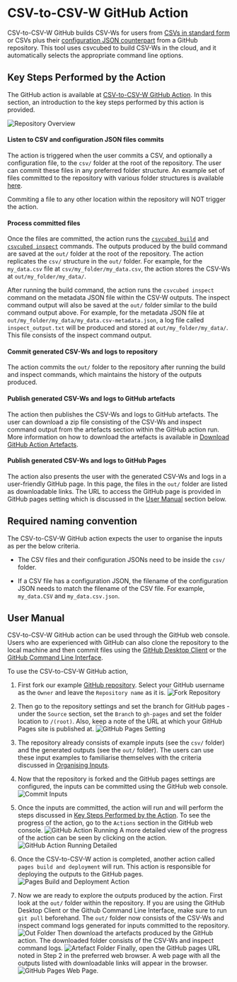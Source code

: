 # CSV-to-CSV-W GitHub Action

CSV-to-CSV-W GitHub builds CSV-Ws for users from [CSVs in standard form](../quick-start/designing-csv.md) or CSVs plus their [configuration JSON counterpart](configuration/qube-config.md) from a GitHub repository. This tool uses csvcubed to build CSV-Ws in the cloud, and it automatically selects the appropriate command line options.

## Key Steps Performed by the Action

The GitHub action is available at [CSV-to-CSV-W GitHub Action](https://github.com/GSS-Cogs/csv-to-csvw/CSV-to-csvw). In this section, an introduction to the key steps performed by this action is provided.

![Repository Overview](../images/guides/csv-to-csvw-github-action/repo_overview.png)

#### Listen to CSV and configuration JSON files commits

The action is triggered when the user commits a CSV, and optionally a configuration file, to the `csv/` folder at the root of the repository. The user can commit these files in any preferred folder structure. An example set of files committed to the repository with various folder structures is available [here](https://github.com/GSS-Cogs/csv-to-csvw/CSV-to-csvw/tree/main/csv).

Commiting a file to any other location within the repository will NOT trigger the action.

#### Process committed files

Once the files are committed, the action runs the [`csvcubed build`](command-line/build-command.md) and [`csvcubed inspect`](command-line/inspect-command.md) commands. The outputs produced by the build command are saved at the `out/` folder at the root of the repository. The action replicates the `csv/` structure in the `out/` folder. For example, for the `my_data.csv` file at `csv/my_folder/my_data.csv`, the action stores the CSV-Ws at `out/my_folder/my_data/`. 

After running the build command, the action runs the `csvcubed inspect` command on the metadata JSON file within the CSV-W outputs. The inspect command output will also be saved at the `out/` folder similar to the build command output above. For example, for the metadata JSON file at `out/my_folder/my_data/my_data.csv-metadata.json`, a log file called `inspect_output.txt` will be produced and stored at `out/my_folder/my_data/`. This file consists of the inspect command output.

#### Commit generated CSV-Ws and logs to repository

The action commits the `out/` folder to the repository after running the build and inspect commands, which maintains the history of the outputs produced.

#### Publish generated CSV-Ws and logs to GitHub artefacts

The action then publishes the CSV-Ws and logs to GitHub artefacts. The user can download a zip file consisting of the CSV-Ws and inspect command output from the artefacts section within the GitHub action run. More information on how to download the artefacts is available in [Download GitHub Action Artefacts](https://docs.github.com/en/actions/managing-workflow-runs/downloading-workflow-artefacts).

#### Publish generated CSV-Ws and logs to GitHub Pages

The action also presents the user with the generated CSV-Ws and logs in a user-friendly GitHub page. In this page, the files in the `out/` folder are listed as downloadable links. The URL to access the GitHub page is provided in GitHub pages setting which is discussed in the [User Manual](#user-manual) section below.

## Required naming convention

The CSV-to-CSV-W GitHub action expects the user to organise the inputs as per the below criteria.

* The CSV files and their configuration JSONs need to be inside the `csv/` folder.
  
* If a CSV file has a configuration JSON, the filename of the configuration JSON needs to match the filename of the CSV file. For example, `my_data.CSV` and `my_data.csv.json`.

## User Manual

CSV-to-CSV-W GitHub action can be used through the GitHub web console. Users who are experienced with GitHub can also clone the repository to the local machine and then commit files using the [GitHub Desktop Client](https://desktop.github.com/) or the [GitHub Command Line Interface](https://cli.github.com/).

To use the CSV-to-CSV-W GitHub action,

1. First fork our example [GitHub repository](https://github.com/GSS-Cogs/csv-to-csvw/csv-to-csvw). Select your GitHub username as the `Owner` and leave the `Repository name` as it is.
![Fork Repository](../images/guides/csv-to-csvw-github-action/fork_repository.png)

2. Then go to the repository settings and set the branch for GitHub pages - under the `Source` section, set the `Branch` to `gh-pages` and set the folder location to `/(root)`. Also, keep a note of the URL at which your GitHub Pages site is published at.
![GitHub Pages Setting](../images/guides/csv-to-csvw-github-action/github_pages_setting.png)

3. The repository already consists of example inputs (see the `csv/` folder) and the generated outputs (see the `out/` folder). The users can use these input examples to familiarise themselves with the criteria discussed in [Organising Inputs](#organising-inputs).

4. Now that the repository is forked and the GitHub pages settings are configured, the inputs can be committed using the GitHub web console.
![Commit Inputs](../images/guides/csv-to-csvw-github-action/commit_files.png)

5. Once the inputs are committed, the action will run and will perform the steps discussed in [Key Steps Performed by the Action](#key-steps-performed-by-the-action). To see the progress of the action, go to the `Actions` section in the GitHub web console.
![GitHub Action Running](../images/guides/csv-to-csvw-github-action/action_running.png)
A more detailed view of the progress of the action can be seen by clicking on the action.
![GitHub Action Running Detailed](../images/guides/csv-to-csvw-github-action/action_running_detailed.png)

6. Once the CSV-to-CSV-W action is completed, another action called `pages build and deployment` will run. This action is responsible for deploying the outputs to the GitHub pages.
![Pages Build and Deployment Action](../images/guides/csv-to-csvw-github-action/pages_build_action.png)

7. Now we are ready to explore the outputs produced by the action. First look at the `out/` folder within the repository. If you are using the GitHub Desktop Client or the Github Command Line Interface, make sure to run `git pull` beforehand. The `out/` folder now consists of the CSV-Ws and inspect command logs generated for inputs committed to the repository.
![Out Folder](../images/guides/csv-to-csvw-github-action/out_folder.png)
Then download the artefacts produced by the GitHub action. The downloaded folder consists of the CSV-Ws and inspect command logs.
![Artefact Folder](../images/guides/csv-to-csvw-github-action/artefact_folder.png)
Finally, open the GitHub pages URL noted in Step 2 in the preferred web browser. A web page with all the outputs listed with downloadable links will appear in the browser.
![GitHub Pages Web Page](../images/guides/csv-to-csvw-github-action/github_pages_web_page.png).
